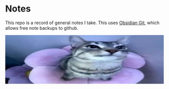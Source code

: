 # Notes

This repo is a record of general notes I take. This uses [Obsidian Git](https://github.com/Vinzent03/obsidian-git), which allows free note backups to github.

![](media/Pasted%20image%2020241105133928.png)